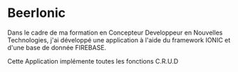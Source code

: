 # BeerIonic

Dans le cadre de ma formation en Concepteur Developpeur en Nouvelles Technologies, j'ai développé une application à l'aide du framework IONIC et d'une base de donnée FIREBASE.

Cette Application implémente toutes les fonctions C.R.U.D
